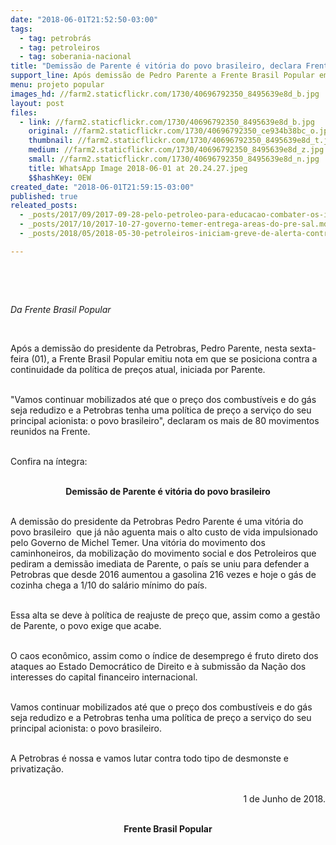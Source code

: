 ```yaml
---
date: "2018-06-01T21:52:50-03:00"
tags:
  - tag: petrobrás
  - tag: petroleiros
  - tag: soberania-nacional
title: "Demissão de Parente é vitória do povo brasileiro, declara Frente Brasil Popular"
support_line: Após demissão de Pedro Parente a Frente Brasil Popular emitiu nota em que se posiciona contra a continuidade da política de preços atual
menu: projeto popular
images_hd: //farm2.staticflickr.com/1730/40696792350_8495639e8d_b.jpg
layout: post
files:
  - link: //farm2.staticflickr.com/1730/40696792350_8495639e8d_b.jpg
    original: //farm2.staticflickr.com/1730/40696792350_ce934b38bc_o.jpg
    thumbnail: //farm2.staticflickr.com/1730/40696792350_8495639e8d_t.jpg
    medium: //farm2.staticflickr.com/1730/40696792350_8495639e8d_z.jpg
    small: //farm2.staticflickr.com/1730/40696792350_8495639e8d_n.jpg
    title: WhatsApp Image 2018-06-01 at 20.24.27.jpeg
    $$hashKey: 0EW
created_date: "2018-06-01T21:59:15-03:00"
published: true
releated_posts:
  - _posts/2017/09/2017-09-28-pelo-petroleo-para-educacao-combater-os-inimigos-da-patria.md
  - _posts/2017/10/2017-10-27-governo-temer-entrega-areas-do-pre-sal.md
  - _posts/2018/05/2018-05-30-petroleiros-iniciam-greve-de-alerta-contra-gestao-de-parente-nesta-quarta-feira.md

---
```

<p>&nbsp;</p>

<p>&nbsp;</p>

<p><em>Da Frente Brasil Popular</em></p>

<p>&nbsp;</p>

<p>Ap&oacute;s a demiss&atilde;o do presidente da Petrobras, Pedro Parente, nesta sexta-feira (01), a Frente Brasil Popular emitiu nota em que se posiciona contra a continuidade da pol&iacute;tica de pre&ccedil;os atual, iniciada por Parente.</p>

<p><br />
&quot;Vamos continuar mobilizados at&eacute; que o pre&ccedil;o dos combust&iacute;veis e do g&aacute;s seja redudizo e a Petrobras tenha uma pol&iacute;tica de pre&ccedil;o a servi&ccedil;o do seu principal acionista: o povo brasileiro&quot;, declaram os mais de 80 movimentos reunidos na Frente.</p>

<p><br />
Confira na &iacute;ntegra:</p>

<p style="text-align: center;"><br />
<strong>Demiss&atilde;o de Parente &eacute; vit&oacute;ria do povo brasileiro</strong></p>

<p><br />
A demiss&atilde;o do presidente da Petrobras Pedro Parente &eacute; uma vit&oacute;ria do povo brasileiro&nbsp; que j&aacute; n&atilde;o aguenta mais o alto custo de vida impulsionado pelo Governo de Michel Temer. Una vit&oacute;ria do movimento dos caminhoneiros, da mobiliza&ccedil;&atilde;o do movimento social e dos Petroleiros que pediram a demiss&atilde;o imediata de Parente, o pa&iacute;s se uniu para defender a Petrobras que desde 2016 aumentou a gasolina 216 vezes e hoje o g&aacute;s de cozinha chega a 1/10 do sal&aacute;rio m&iacute;nimo do pa&iacute;s.</p>

<p><br />
Essa alta se deve &agrave; pol&iacute;tica de reajuste de pre&ccedil;o que, assim como a gest&atilde;o de Parente, o povo exige que acabe.</p>

<p><br />
O caos econ&ocirc;mico, assim como o &iacute;ndice de desemprego &eacute; fruto direto dos ataques ao Estado Democr&aacute;tico de Direito e &agrave; submiss&atilde;o da Na&ccedil;&atilde;o dos interesses do capital financeiro internacional.</p>

<p><br />
Vamos continuar mobilizados at&eacute; que o pre&ccedil;o dos combust&iacute;veis e do g&aacute;s seja redudizo e a Petrobras tenha uma pol&iacute;tica de pre&ccedil;o a servi&ccedil;o do seu principal acionista: o povo brasileiro.</p>

<p><br />
A Petrobras &eacute; nossa e vamos lutar contra todo tipo de desmonste e privatiza&ccedil;&atilde;o.</p>

<p style="text-align: right;"><br />
1 de Junho de 2018.</p>

<p style="text-align: center;"><br />
<strong>Frente Brasil Popular</strong></p>
